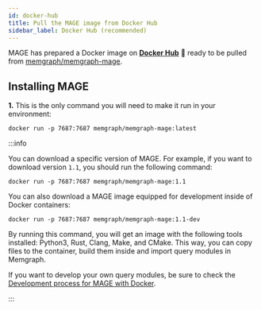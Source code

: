 ```yaml
---
id: docker-hub
title: Pull the MAGE image from Docker Hub
sidebar_label: Docker Hub (recommended)
---
```


MAGE has prepared a Docker image on [**Docker
Hub**](https://hub.docker.com/r/memgraph/memgraph-mage) :whale: ready to be
pulled from
[memgraph/memgraph-mage](https://hub.docker.com/r/memgraph/memgraph-mage).

## Installing MAGE

**1.** This is the only command you will need to make it run in your
environment:

```shell
docker run -p 7687:7687 memgraph/memgraph-mage:latest
```

:::info

You can download a specific version of MAGE. For example, if you want to
download version `1.1`, you should run the following command:

```shell
docker run -p 7687:7687 memgraph/memgraph-mage:1.1
```

You can also download a MAGE image equipped for development inside of Docker
containers:

```shell
docker run -p 7687:7687 memgraph/memgraph-mage:1.1-dev
```

By running this command, you will get an image with the following tools
installed: Python3, Rust, Clang, Make, and CMake. This way, you can copy files
to the container, build them inside and import query modules in Memgraph.

If you want to develop your own query modules, be sure to check the [Development
process for MAGE with
Docker](https://github.com/memgraph/mage#developing-mage-with-docker).

:::
